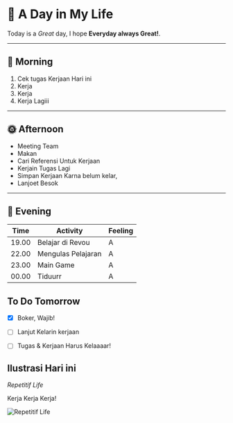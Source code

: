 # 🔁 A Day in My Life
Today is a _Great_ day, I hope **Everyday always Great!**.

-----

## 🌅 Morning
1. Cek tugas Kerjaan Hari ini
2. Kerja
3. Kerja
4. Kerja Lagiii

-----

## 🌞 Afternoon
- Meeting Team
- Makan
- Cari Referensi Untuk Kerjaan
- Kerjain Tugas Lagi
- Simpan Kerjaan Karna belum kelar,
- Lanjoet Besok

-----

## 🌇 Evening

| Time | Activity | Feeling |
|------|----------|---------|
| 19.00 | Belajar di Revou | A |
| 22.00 | Mengulas Pelajaran | A |
| 23.00 | Main Game | A |
| 00.00 | Tiduurr | A |

## To Do Tomorrow
- [x] Boker, Wajib!
- [ ] Lanjut Kelarin kerjaan
- [ ] Tugas & Kerjaan Harus Kelaaaar!


## Ilustrasi Hari ini
_Repetitif Life_

Kerja Kerja Kerja!

![Repetitif Life](https://images.unsplash.com/photo-1456406644174-8ddd4cd52a06?ixlib=rb-4.1.0&ixid=M3wxMjA3fDB8MHxwaG90by1wYWdlfHx8fGVufDB8fHx8fA%3D%3D&auto=format&fit=crop&q=80&w=1168)





